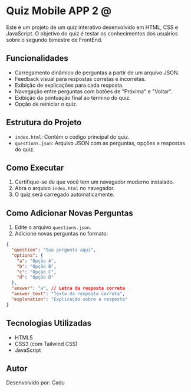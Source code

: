 # Quiz Mobile APP 2 @

Este é um projeto de um quiz interativo desenvolvido em HTML, CSS e JavaScript. O objetivo do quiz é testar os conhecimentos dos usuários sobre o segundo bimestre de FrontEnd.

## Funcionalidades

- Carregamento dinâmico de perguntas a partir de um arquivo JSON.
- Feedback visual para respostas corretas e incorretas.
- Exibição de explicações para cada resposta.
- Navegação entre perguntas com botões de "Próxima" e "Voltar".
- Exibição da pontuação final ao término do quiz.
- Opção de reiniciar o quiz.

## Estrutura do Projeto

- `index.html`: Contém o código principal do quiz.
- `questions.json`: Arquivo JSON com as perguntas, opções e respostas do quiz.

## Como Executar

1. Certifique-se de que você tem um navegador moderno instalado.
2. Abra o arquivo `index.html` no navegador.
3. O quiz será carregado automaticamente.

## Como Adicionar Novas Perguntas

1. Edite o arquivo `questions.json`.
2. Adicione novas perguntas no formato:

```json
{
  "question": "Sua pergunta aqui",
  "options": {
    "a": "Opção A",
    "b": "Opção B",
    "c": "Opção C",
    "d": "Opção D"
  },
  "answer": "a", // Letra da resposta correta
  "answer_text": "Texto da resposta correta",
  "explanation": "Explicação sobre a resposta"
}
```

## Tecnologias Utilizadas

- HTML5
- CSS3 (com Tailwind CSS)
- JavaScript

## Autor

Desenvolvido por: Cadu
